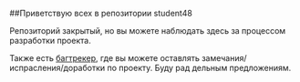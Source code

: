 ##Приветствую всех в репозитории student48

Репозиторий закрытый, но вы можете наблюдать здесь за процессом разработки проекта.

Также есть [багтрекер](https://bitbucket.org/positron48/student48/issues "багтрекер"), где вы можете оставлять замечания/испрасления/доработки по проекту. Буду рад дельным предложениям.
